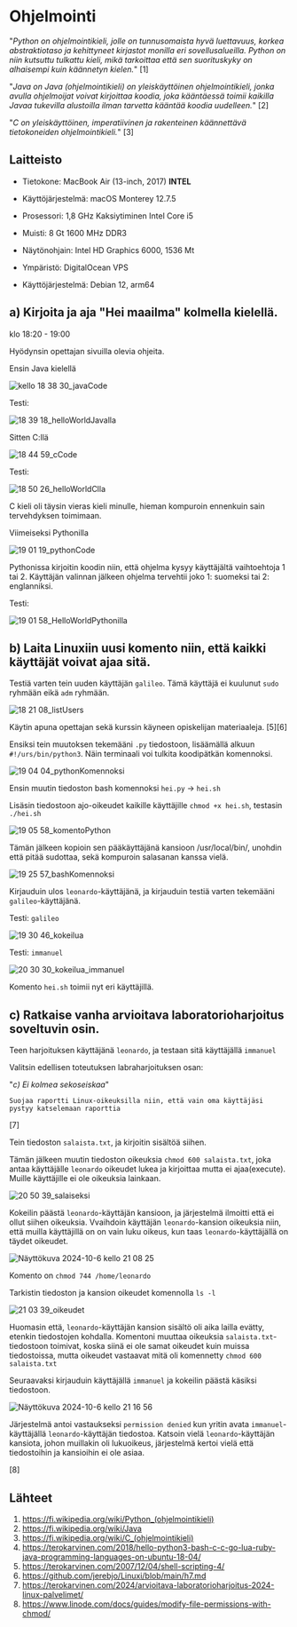 # Ohjelmointi

"_Python on ohjelmointikieli, jolle on tunnusomaista hyvä luettavuus, korkea abstraktiotaso ja kehittyneet kirjastot monilla eri sovellusalueilla. Python on niin kutsuttu tulkattu kieli, mikä tarkoittaa että sen suorituskyky on alhaisempi kuin käännetyn kielen._" [1]

"_Java on Java (ohjelmointikieli) on yleiskäyttöinen ohjelmointikieli, jonka avulla ohjelmoijat voivat kirjoittaa koodia, joka kääntäessä toimii kaikilla Javaa tukevilla alustoilla ilman tarvetta kääntää koodia uudelleen._" [2]

"_C on yleiskäyttöinen, imperatiivinen ja rakenteinen käännettävä tietokoneiden ohjelmointikieli._" [3]

## Laitteisto

- Tietokone: MacBook Air (13-inch, 2017) **INTEL**
- Käyttöjärjestelmä: macOS Monterey 12.7.5
- Prosessori: 1,8 GHz Kaksiytiminen Intel Core i5
- Muisti: 8 Gt 1600 MHz DDR3
- Näytönohjain: Intel HD Graphics 6000, 1536 Mt

- Ympäristö: DigitalOcean VPS
- Käyttöjärjestelmä: Debian 12, arm64

## a) Kirjoita ja aja "Hei maailma" kolmella kielellä. 

klo 18:20 - 19:00

Hyödynsin opettajan sivuilla olevia ohjeita.

Ensin Java kielellä

![kello 18 38 30_javaCode](https://github.com/user-attachments/assets/b6969e0e-b655-4b0b-8d1e-f333cae238ff)

Testi:

![18 39 18_helloWorldJavalla](https://github.com/user-attachments/assets/fd175348-9bf0-4002-a397-4cddf37ae2d7)

Sitten C:llä

![18 44 59_cCode](https://github.com/user-attachments/assets/b06b0341-886d-4f09-8447-42ef7b34ce69)

Testi:

![18 50 26_helloWorldClla](https://github.com/user-attachments/assets/b6a0aaa6-8366-43f1-96ed-c301184e90e5)

C kieli oli täysin vieras kieli minulle, hieman kompuroin ennenkuin sain tervehdyksen toimimaan.

Viimeiseksi Pythonilla

![19 01 19_pythonCode](https://github.com/user-attachments/assets/f6724f06-e81f-4a26-9837-9fc4c3a3f030)

Pythonissa kirjoitin koodin niin, että ohjelma kysyy käyttäjältä vaihtoehtoja 1 tai 2. Käyttäjän valinnan jälkeen ohjelma tervehtii joko 1: suomeksi tai 2: englanniksi.

Testi:

![19 01 58_HelloWorldPythonilla](https://github.com/user-attachments/assets/67c505b1-25eb-43d8-896d-b6252548d0c1)

## b) Laita Linuxiin uusi komento niin, että kaikki käyttäjät voivat ajaa sitä.

Testiä varten tein uuden käyttäjän `galileo`. Tämä käyttäjä ei kuulunut `sudo` ryhmään eikä `adm` ryhmään.

![18 21 08_listUsers](https://github.com/user-attachments/assets/d1f1c529-e8ee-426f-b974-ea744f9c2b27)

Käytin apuna opettajan sekä kurssin käyneen opiskelijan materiaaleja. [5][6]

Ensiksi tein muutoksen tekemääni `.py` tiedostoon, lisäämällä alkuun `#!/urs/bin/python3`. Näin terminaali voi tulkita koodipätkän komennoksi.

![19 04 04_pythonKomennoksi](https://github.com/user-attachments/assets/767b74f0-3462-413e-a79a-c324d1da6d85)

Ensin muutin tiedoston bash komennoksi `hei.py` -> `hei.sh`

Lisäsin tiedostoon ajo-oikeudet kaikille käyttäjille `chmod +x hei.sh`, testasin `./hei.sh`

![19 05 58_komentoPython](https://github.com/user-attachments/assets/ff2ba8f7-de49-46f0-afe0-54d3291dfe61)

Tämän jälkeen kopioin sen pääkäyttäjänä kansioon /usr/local/bin/, unohdin että pitää sudottaa, sekä kompuroin salasanan kanssa vielä.

![19 25 57_bashKomennoksi](https://github.com/user-attachments/assets/93486179-535a-463c-8b34-60062ed8809d)

Kirjauduin ulos `leonardo`-käyttäjänä, ja kirjauduin testiä varten tekemääni `galileo`-käyttäjänä.

Testi: `galileo`

![19 30 46_kokeilua](https://github.com/user-attachments/assets/6d1622af-cc81-4248-b22b-c2484804241b)

Testi: `immanuel`

![20 30 30_kokeilua_immanuel](https://github.com/user-attachments/assets/cd4bc8ff-75ca-449b-bc81-2a27fe6b593e)


Komento `hei.sh` toimii nyt eri käyttäjillä.

## c) Ratkaise vanha arvioitava laboratorioharjoitus soveltuvin osin.

Teen harjoituksen käyttäjänä `leonardo`, ja testaan sitä käyttäjällä `immanuel`

Valitsin edellisen toteutuksen labraharjoituksen osan:

"_c) Ei kolmea sekoseiskaa_"

    Suojaa raportti Linux-oikeuksilla niin, että vain oma käyttäjäsi pystyy katselemaan raporttia

[7]

Tein tiedoston `salaista.txt`, ja kirjoitin sisältöä siihen.

Tämän jälkeen muutin tiedoston oikeuksia `chmod 600 salaista.txt`, joka antaa käyttäjälle `leonardo` oikeudet lukea ja kirjoittaa mutta ei ajaa(execute). Muille käyttäjille ei ole oikeuksia lainkaan.

![20 50 39_salaiseksi](https://github.com/user-attachments/assets/110ea56d-1141-4158-ae64-63125b995b0f)

Kokeilin päästä `leonardo`-käyttäjän kansioon, ja järjestelmä ilmoitti että ei ollut siihen oikeuksia. Vvaihdoin käyttäjän `leonardo`-kansion oikeuksia niin, että muilla käyttäjillä on on vain luku oikeus, kun taas `leonardo`-käyttäjällä on täydet oikeudet.

![Näyttökuva 2024-10-6 kello 21 08 25](https://github.com/user-attachments/assets/1306e66b-6827-4cc0-aa46-174e31de2302)

Komento on `chmod 744 /home/leonardo`

Tarkistin tiedoston ja kansion oikeudet komennolla `ls -l`

![21 03 39_oikeudet](https://github.com/user-attachments/assets/fd4bc445-c2bd-469f-9b2b-696f242a80c3)

Huomasin että, `leonardo`-käyttäjän kansion sisältö oli aika lailla evätty, etenkin tiedostojen kohdalla. Komentoni muuttaa oikeuksia `salaista.txt`-tiedostoon toimivat, koska siinä ei ole samat oikeudet kuin muissa tiedostoissa, mutta oikeudet vastaavat mitä oli komennetty `chmod 600 salaista.txt`

Seuraavaksi kirjauduin käyttäjällä `immanuel` ja kokeilin päästä käsiksi tiedostoon.

![Näyttökuva 2024-10-6 kello 21 16 56](https://github.com/user-attachments/assets/756c22a8-5969-4944-80bf-2c05166a0822)

Järjestelmä antoi vastaukseksi `permission denied` kun yritin avata `immanuel`-käyttäjällä `leonardo`-käyttäjän tiedostoa. Katsoin vielä `leonardo`-käyttäjän kansiota, johon muillakin oli lukuoikeus, järjestelmä kertoi vielä että tiedostoihin ja kansioihin ei ole asiaa.

[8]

## Lähteet

1. https://fi.wikipedia.org/wiki/Python_(ohjelmointikieli)
2. https://fi.wikipedia.org/wiki/Java
3. https://fi.wikipedia.org/wiki/C_(ohjelmointikieli)
4. https://terokarvinen.com/2018/hello-python3-bash-c-c-go-lua-ruby-java-programming-languages-on-ubuntu-18-04/
5. https://terokarvinen.com/2007/12/04/shell-scripting-4/
6. https://github.com/jerebjo/Linuxi/blob/main/h7.md
7. https://terokarvinen.com/2024/arvioitava-laboratorioharjoitus-2024-linux-palvelimet/
8. https://www.linode.com/docs/guides/modify-file-permissions-with-chmod/
